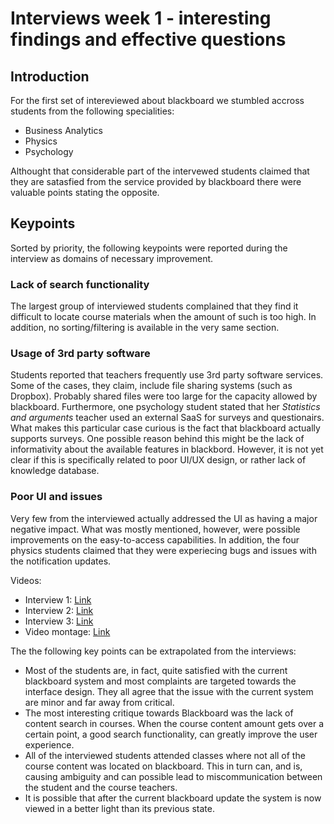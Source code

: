 # Interviews week 1 - interesting findings and effective questions

## Introduction
For the first set of intereviewed about blackboard we stumbled accross students from the following specialities:
 - Business Analytics 
 - Physics 
 - Psychology

Althought that considerable part of the intervewed students claimed that they are satasfied from the service provided by blackboard there were valuable points stating the opposite. 

## Keypoints
Sorted by priority, the following keypoints were reported during the interview as domains of necessary improvement.

### Lack of search functionality
The largest group of interviewed students complained that they find it difficult to locate course materials when the amount of such is too high. In addition, no sorting/filtering is available in the very same section. 

### Usage of 3rd party software
Students reported that teachers frequently use 3rd party software services. Some of the cases, they claim, include file sharing systems (such as Dropbox). Probably shared files were too large for the capacity allowed by blackboard. Furthermore, one psychology student stated that her _Statistics and arguments_ teacher used an external SaaS for surveys and questionairs. What makes this particular case curious is the fact that blackboard actually supports surveys. One possible reason behind this might be the lack of informativity about the available features in blackbord. However, it is not yet clear if this is specifically related to poor UI/UX design, or rather lack of knowledge database. 

### Poor UI and issues
Very few from the interviewed actually addressed the UI as having a major negative impact. What was mostly mentioned, however, were possible improvements on the easy-to-access capabilities. In addition, the four physics students claimed that they were experiecing bugs and issues with the notification updates.

Videos:

- Interview 1: [Link](http://s2.quickmeme.com/img/4f/4f4b7b8cce3a920b9263179cb28d7c822cdfaa49e6bcaa2fe215a34a2fc727c8.jpg)
- Interview 2: [Link](http://s2.quickmeme.com/img/4f/4f4b7b8cce3a920b9263179cb28d7c822cdfaa49e6bcaa2fe215a34a2fc727c8.jpg)
- Interview 3: [Link](http://s2.quickmeme.com/img/4f/4f4b7b8cce3a920b9263179cb28d7c822cdfaa49e6bcaa2fe215a34a2fc727c8.jpg)
- Video montage: [Link](http://s2.quickmeme.com/img/4f/4f4b7b8cce3a920b9263179cb28d7c822cdfaa49e6bcaa2fe215a34a2fc727c8.jpg)


The the following key points can be extrapolated from the interviews:
- Most of the students are, in fact, quite satisfied with the current blackboard system and most complaints are targeted towards the interface design. They all agree that the issue with the current system are minor and far away from critical.
- The most interesting critique towards Blackboard was the lack of content search in courses. When the course content amount gets over a certain point, a good search functionality, can greatly improve the user experience.
- All of the interviewed students attended classes where not all of the course content was located on blackboard. This in turn can, and is, causing ambiguity and can possible lead to miscommunication between the student and the course teachers.
- It is possible that after the current blackboard update the system is now viewed in a better light than its previous state.
